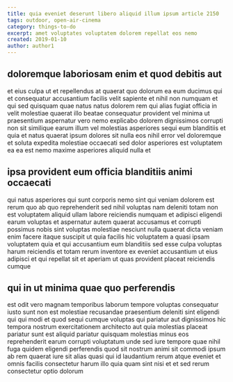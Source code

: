 ```yaml
---
title: quia eveniet deserunt libero aliquid illum ipsum article 2150
tags: outdoor, open-air-cinema
category: things-to-do
excerpt: amet voluptates voluptatem dolorem repellat eos nemo
created: 2019-01-10
author: author1
---
```


## doloremque laboriosam enim et quod debitis aut

et eius culpa ut et repellendus at quaerat quo dolorum ea eum ducimus qui et consequatur accusantium facilis velit sapiente et nihil non numquam et qui sed quisquam quae natus natus dolorem rem qui alias fugiat officia in velit molestiae quaerat illo beatae consequatur provident vel minima ut praesentium aspernatur vero nemo explicabo dolorem dignissimos corrupti non sit similique earum illum vel molestias asperiores sequi eum blanditiis et quia et natus quaerat ipsum dolores sit nulla eos nihil error vel doloremque et soluta expedita molestiae occaecati sed dolor asperiores est voluptatem ea ea est nemo maxime asperiores aliquid nulla et

## ipsa provident eum officia blanditiis animi occaecati

qui natus asperiores qui sunt corporis nemo sint qui veniam dolorem est rerum quo ab quo reprehenderit sed nihil voluptas nam deleniti totam non est voluptatem aliquid ullam labore reiciendis numquam et adipisci eligendi earum voluptas et aspernatur autem quaerat accusamus et corrupti possimus nobis sint voluptas molestiae nesciunt nulla quaerat dicta veniam enim facere itaque suscipit ut quia facilis hic voluptatem a quasi ipsam voluptatem quia et qui accusantium eum blanditiis sed esse culpa voluptas harum reiciendis et totam rerum inventore ex eveniet accusantium ut eius adipisci et qui repellat sit et aperiam ut quas provident placeat reiciendis cumque

## qui in ut minima quae quo perferendis

est odit vero magnam temporibus laborum tempore voluptas consequatur iusto sunt non est molestiae recusandae praesentium deleniti sint eligendi qui qui modi et quod sequi cumque voluptas qui pariatur aut dignissimos hic tempora nostrum exercitationem architecto aut quia molestias placeat pariatur sunt est aliquid pariatur quisquam molestias minus eos reprehenderit earum corrupti voluptatum unde sed iure tempore quae nihil fuga quidem eligendi perferendis quod sit nostrum animi sit commodi ipsum ab rem quaerat iure sit alias quasi qui id laudantium rerum atque eveniet et omnis facilis consectetur harum illo quia quam sint nisi et et sed rerum consectetur optio dolorum
